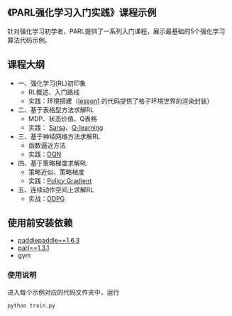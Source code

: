 ## 《PARL强化学习入门实践》课程示例

针对强化学习初学者，PARL提供了一系列入门课程，展示最基础的5个强化学习算法代码示例。

## 课程大纲
+ 一、强化学习(RL)初印象
    + RL概述、入门路线
    + 实践：环境搭建（[lesson1](lesson1/gridworld.py) 的代码提供了格子环境世界的渲染封装）
+ 二、基于表格型方法求解RL
    + MDP、状态价值、Q表格
    + 实践： [Sarsa](lesson2/sarsa)、[Q-learning](lesson2/q_learning)
+ 三、基于神经网络方法求解RL
    + 函数逼近方法
    + 实践：[DQN](lesson3/dqn)
+ 四、基于策略梯度求解RL
    + 策略近似、策略梯度
    + 实践：[Policy Gradient](lesson4/policy_gradient)
+ 五、连续动作空间上求解RL
    + 实战：[DDPG](lesson5/ddpg)



## 使用前安装依赖

+ [paddlepaddle==1.6.3](https://github.com/PaddlePaddle/Paddle)
+ [parl==1.3.1](https://github.com/PaddlePaddle/PARL)
+ gym


### 使用说明

进入每个示例对应的代码文件夹中，运行
```
python train.py
```
